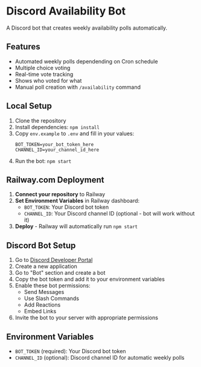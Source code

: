 # Discord Availability Bot

A Discord bot that creates weekly availability polls automatically.

## Features

- Automated weekly polls dependending on Cron schedule
- Multiple choice voting
- Real-time vote tracking
- Shows who voted for what
- Manual poll creation with `/availability` command

## Local Setup

1. Clone the repository
2. Install dependencies: `npm install`
3. Copy `env.example` to `.env` and fill in your values:
   ```
   BOT_TOKEN=your_bot_token_here
   CHANNEL_ID=your_channel_id_here
   ```
4. Run the bot: `npm start`

## Railway.com Deployment

1. **Connect your repository** to Railway
2. **Set Environment Variables** in Railway dashboard:
   - `BOT_TOKEN`: Your Discord bot token
   - `CHANNEL_ID`: Your Discord channel ID (optional - bot will work without it)
3. **Deploy** - Railway will automatically run `npm start`

## Discord Bot Setup

1. Go to [Discord Developer Portal](https://discord.com/developers/applications)
2. Create a new application
3. Go to "Bot" section and create a bot
4. Copy the bot token and add it to your environment variables
5. Enable these bot permissions:
   - Send Messages
   - Use Slash Commands
   - Add Reactions
   - Embed Links
6. Invite the bot to your server with appropriate permissions

## Environment Variables

- `BOT_TOKEN` (required): Your Discord bot token
- `CHANNEL_ID` (optional): Discord channel ID for automatic weekly polls
